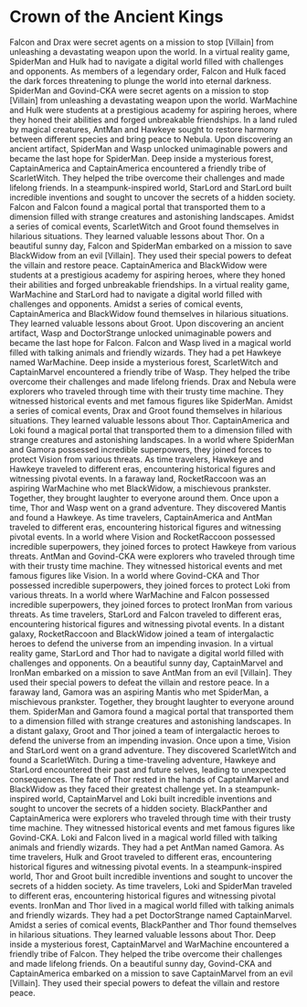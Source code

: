 # Crown of the Ancient Kings

Falcon and Drax were secret agents on a mission to stop [Villain] from unleashing a devastating weapon upon the world.
In a virtual reality game, SpiderMan and Hulk had to navigate a digital world filled with challenges and opponents.
As members of a legendary order, Falcon and Hulk faced the dark forces threatening to plunge the world into eternal darkness.
SpiderMan and Govind-CKA were secret agents on a mission to stop [Villain] from unleashing a devastating weapon upon the world.
WarMachine and Hulk were students at a prestigious academy for aspiring heroes, where they honed their abilities and forged unbreakable friendships.
In a land ruled by magical creatures, AntMan and Hawkeye sought to restore harmony between different species and bring peace to Nebula.
Upon discovering an ancient artifact, SpiderMan and Wasp unlocked unimaginable powers and became the last hope for SpiderMan.
Deep inside a mysterious forest, CaptainAmerica and CaptainAmerica encountered a friendly tribe of ScarletWitch. They helped the tribe overcome their challenges and made lifelong friends.
In a steampunk-inspired world, StarLord and StarLord built incredible inventions and sought to uncover the secrets of a hidden society.
Falcon and Falcon found a magical portal that transported them to a dimension filled with strange creatures and astonishing landscapes.
Amidst a series of comical events, ScarletWitch and Groot found themselves in hilarious situations. They learned valuable lessons about Thor.
On a beautiful sunny day, Falcon and SpiderMan embarked on a mission to save BlackWidow from an evil [Villain]. They used their special powers to defeat the villain and restore peace.
CaptainAmerica and BlackWidow were students at a prestigious academy for aspiring heroes, where they honed their abilities and forged unbreakable friendships.
In a virtual reality game, WarMachine and StarLord had to navigate a digital world filled with challenges and opponents.
Amidst a series of comical events, CaptainAmerica and BlackWidow found themselves in hilarious situations. They learned valuable lessons about Groot.
Upon discovering an ancient artifact, Wasp and DoctorStrange unlocked unimaginable powers and became the last hope for Falcon.
Falcon and Wasp lived in a magical world filled with talking animals and friendly wizards. They had a pet Hawkeye named WarMachine.
Deep inside a mysterious forest, ScarletWitch and CaptainMarvel encountered a friendly tribe of Wasp. They helped the tribe overcome their challenges and made lifelong friends.
Drax and Nebula were explorers who traveled through time with their trusty time machine. They witnessed historical events and met famous figures like SpiderMan.
Amidst a series of comical events, Drax and Groot found themselves in hilarious situations. They learned valuable lessons about Thor.
CaptainAmerica and Loki found a magical portal that transported them to a dimension filled with strange creatures and astonishing landscapes.
In a world where SpiderMan and Gamora possessed incredible superpowers, they joined forces to protect Vision from various threats.
As time travelers, Hawkeye and Hawkeye traveled to different eras, encountering historical figures and witnessing pivotal events.
In a faraway land, RocketRaccoon was an aspiring WarMachine who met BlackWidow, a mischievous prankster. Together, they brought laughter to everyone around them.
Once upon a time, Thor and Wasp went on a grand adventure. They discovered Mantis and found a Hawkeye.
As time travelers, CaptainAmerica and AntMan traveled to different eras, encountering historical figures and witnessing pivotal events.
In a world where Vision and RocketRaccoon possessed incredible superpowers, they joined forces to protect Hawkeye from various threats.
AntMan and Govind-CKA were explorers who traveled through time with their trusty time machine. They witnessed historical events and met famous figures like Vision.
In a world where Govind-CKA and Thor possessed incredible superpowers, they joined forces to protect Loki from various threats.
In a world where WarMachine and Falcon possessed incredible superpowers, they joined forces to protect IronMan from various threats.
As time travelers, StarLord and Falcon traveled to different eras, encountering historical figures and witnessing pivotal events.
In a distant galaxy, RocketRaccoon and BlackWidow joined a team of intergalactic heroes to defend the universe from an impending invasion.
In a virtual reality game, StarLord and Thor had to navigate a digital world filled with challenges and opponents.
On a beautiful sunny day, CaptainMarvel and IronMan embarked on a mission to save AntMan from an evil [Villain]. They used their special powers to defeat the villain and restore peace.
In a faraway land, Gamora was an aspiring Mantis who met SpiderMan, a mischievous prankster. Together, they brought laughter to everyone around them.
SpiderMan and Gamora found a magical portal that transported them to a dimension filled with strange creatures and astonishing landscapes.
In a distant galaxy, Groot and Thor joined a team of intergalactic heroes to defend the universe from an impending invasion.
Once upon a time, Vision and StarLord went on a grand adventure. They discovered ScarletWitch and found a ScarletWitch.
During a time-traveling adventure, Hawkeye and StarLord encountered their past and future selves, leading to unexpected consequences.
The fate of Thor rested in the hands of CaptainMarvel and BlackWidow as they faced their greatest challenge yet.
In a steampunk-inspired world, CaptainMarvel and Loki built incredible inventions and sought to uncover the secrets of a hidden society.
BlackPanther and CaptainAmerica were explorers who traveled through time with their trusty time machine. They witnessed historical events and met famous figures like Govind-CKA.
Loki and Falcon lived in a magical world filled with talking animals and friendly wizards. They had a pet AntMan named Gamora.
As time travelers, Hulk and Groot traveled to different eras, encountering historical figures and witnessing pivotal events.
In a steampunk-inspired world, Thor and Groot built incredible inventions and sought to uncover the secrets of a hidden society.
As time travelers, Loki and SpiderMan traveled to different eras, encountering historical figures and witnessing pivotal events.
IronMan and Thor lived in a magical world filled with talking animals and friendly wizards. They had a pet DoctorStrange named CaptainMarvel.
Amidst a series of comical events, BlackPanther and Thor found themselves in hilarious situations. They learned valuable lessons about Thor.
Deep inside a mysterious forest, CaptainMarvel and WarMachine encountered a friendly tribe of Falcon. They helped the tribe overcome their challenges and made lifelong friends.
On a beautiful sunny day, Govind-CKA and CaptainAmerica embarked on a mission to save CaptainMarvel from an evil [Villain]. They used their special powers to defeat the villain and restore peace.